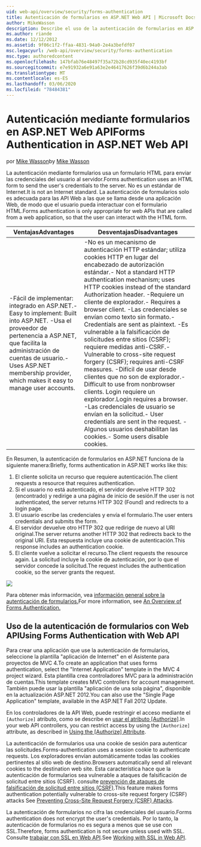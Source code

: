 ```yaml
---
uid: web-api/overview/security/forms-authentication
title: Autenticación de formularios en ASP.NET Web API | Microsoft Docs
author: MikeWasson
description: Describe el uso de la autenticación de formularios en ASP.NET Web API.
ms.author: riande
ms.date: 12/12/2012
ms.assetid: 9f06c1f2-ffaa-4831-94a0-2e4a3befdf07
msc.legacyurl: /web-api/overview/security/forms-authentication
msc.type: authoredcontent
ms.openlocfilehash: 147bfab76e48497f35a72b28cd935f40ec4193bf
ms.sourcegitcommit: e7e91932a6e91a63e2e46417626f39d6b244a3ab
ms.translationtype: MT
ms.contentlocale: es-ES
ms.lasthandoff: 03/06/2020
ms.locfileid: "78484381"
---
```

# <a name="forms-authentication-in-aspnet-web-api"></a><span data-ttu-id="0f484-103">Autenticación mediante formularios en ASP.NET Web API</span><span class="sxs-lookup"><span data-stu-id="0f484-103">Forms Authentication in ASP.NET Web API</span></span>

<span data-ttu-id="0f484-104">por [Mike Wasson](https://github.com/MikeWasson)</span><span class="sxs-lookup"><span data-stu-id="0f484-104">by [Mike Wasson](https://github.com/MikeWasson)</span></span>

<span data-ttu-id="0f484-105">La autenticación mediante formularios usa un formulario HTML para enviar las credenciales del usuario al servidor.</span><span class="sxs-lookup"><span data-stu-id="0f484-105">Forms authentication uses an HTML form to send the user's credentials to the server.</span></span> <span data-ttu-id="0f484-106">No es un estándar de Internet.</span><span class="sxs-lookup"><span data-stu-id="0f484-106">It is not an Internet standard.</span></span> <span data-ttu-id="0f484-107">La autenticación de formularios solo es adecuada para las API Web a las que se llama desde una aplicación Web, de modo que el usuario pueda interactuar con el formulario HTML.</span><span class="sxs-lookup"><span data-stu-id="0f484-107">Forms authentication is only appropriate for web APIs that are called from a web application, so that the user can interact with the HTML form.</span></span>

| <span data-ttu-id="0f484-108">Ventajas</span><span class="sxs-lookup"><span data-stu-id="0f484-108">Advantages</span></span> | <span data-ttu-id="0f484-109">Desventajas</span><span class="sxs-lookup"><span data-stu-id="0f484-109">Disadvantages</span></span> |
| --- | --- |
| <span data-ttu-id="0f484-110">-Fácil de implementar: integrado en ASP.NET.</span><span class="sxs-lookup"><span data-stu-id="0f484-110">- Easy to implement: Built into ASP.NET.</span></span> <span data-ttu-id="0f484-111">-Usa el proveedor de pertenencia a ASP.NET, que facilita la administración de cuentas de usuario.</span><span class="sxs-lookup"><span data-stu-id="0f484-111">- Uses ASP.NET membership provider, which makes it easy to manage user accounts.</span></span> | <span data-ttu-id="0f484-112">-No es un mecanismo de autenticación HTTP estándar; utiliza cookies HTTP en lugar del encabezado de autorización estándar.</span><span class="sxs-lookup"><span data-stu-id="0f484-112">- Not a standard HTTP authentication mechanism; uses HTTP cookies instead of the standard Authorization header.</span></span> <span data-ttu-id="0f484-113">-Requiere un cliente de explorador.</span><span class="sxs-lookup"><span data-stu-id="0f484-113">- Requires a browser client.</span></span> <span data-ttu-id="0f484-114">-Las credenciales se envían como texto sin formato.</span><span class="sxs-lookup"><span data-stu-id="0f484-114">- Credentials are sent as plaintext.</span></span> <span data-ttu-id="0f484-115">-Es vulnerable a la falsificación de solicitudes entre sitios (CSRF); requiere medidas anti-CSRF.</span><span class="sxs-lookup"><span data-stu-id="0f484-115">- Vulnerable to cross-site request forgery (CSRF); requires anti-CSRF measures.</span></span> <span data-ttu-id="0f484-116">-Difícil de usar desde clientes que no son de explorador.</span><span class="sxs-lookup"><span data-stu-id="0f484-116">- Difficult to use from nonbrowser clients.</span></span> <span data-ttu-id="0f484-117">Login requiere un explorador.</span><span class="sxs-lookup"><span data-stu-id="0f484-117">Login requires a browser.</span></span> <span data-ttu-id="0f484-118">-Las credenciales de usuario se envían en la solicitud.</span><span class="sxs-lookup"><span data-stu-id="0f484-118">- User credentials are sent in the request.</span></span> <span data-ttu-id="0f484-119">-Algunos usuarios deshabilitan las cookies.</span><span class="sxs-lookup"><span data-stu-id="0f484-119">- Some users disable cookies.</span></span> |

<span data-ttu-id="0f484-120">En Resumen, la autenticación de formularios en ASP.NET funciona de la siguiente manera:</span><span class="sxs-lookup"><span data-stu-id="0f484-120">Briefly, forms authentication in ASP.NET works like this:</span></span>

1. <span data-ttu-id="0f484-121">El cliente solicita un recurso que requiere autenticación.</span><span class="sxs-lookup"><span data-stu-id="0f484-121">The client requests a resource that requires authentication.</span></span>
2. <span data-ttu-id="0f484-122">Si el usuario no está autenticado, el servidor devuelve HTTP 302 (encontrado) y redirige a una página de inicio de sesión.</span><span class="sxs-lookup"><span data-stu-id="0f484-122">If the user is not authenticated, the server returns HTTP 302 (Found) and redirects to a login page.</span></span>
3. <span data-ttu-id="0f484-123">El usuario escribe las credenciales y envía el formulario.</span><span class="sxs-lookup"><span data-stu-id="0f484-123">The user enters credentials and submits the form.</span></span>
4. <span data-ttu-id="0f484-124">El servidor devuelve otro HTTP 302 que redirige de nuevo al URI original.</span><span class="sxs-lookup"><span data-stu-id="0f484-124">The server returns another HTTP 302 that redirects back to the original URI.</span></span> <span data-ttu-id="0f484-125">Esta respuesta incluye una cookie de autenticación.</span><span class="sxs-lookup"><span data-stu-id="0f484-125">This response includes an authentication cookie.</span></span>
5. <span data-ttu-id="0f484-126">El cliente vuelve a solicitar el recurso.</span><span class="sxs-lookup"><span data-stu-id="0f484-126">The client requests the resource again.</span></span> <span data-ttu-id="0f484-127">La solicitud incluye la cookie de autenticación, por lo que el servidor concede la solicitud.</span><span class="sxs-lookup"><span data-stu-id="0f484-127">The request includes the authentication cookie, so the server grants the request.</span></span>

![](forms-authentication/_static/image1.png)

<span data-ttu-id="0f484-128">Para obtener más información, vea [información general sobre la autenticación de formularios.](../../../web-forms/overview/older-versions-security/introduction/an-overview-of-forms-authentication-cs.md)</span><span class="sxs-lookup"><span data-stu-id="0f484-128">For more information, see [An Overview of Forms Authentication.](../../../web-forms/overview/older-versions-security/introduction/an-overview-of-forms-authentication-cs.md)</span></span>

## <a name="using-forms-authentication-with-web-api"></a><span data-ttu-id="0f484-129">Uso de la autenticación de formularios con Web API</span><span class="sxs-lookup"><span data-stu-id="0f484-129">Using Forms Authentication with Web API</span></span>

<span data-ttu-id="0f484-130">Para crear una aplicación que use la autenticación de formularios, seleccione la plantilla "aplicación de Internet" en el Asistente para proyectos de MVC 4.</span><span class="sxs-lookup"><span data-stu-id="0f484-130">To create an application that uses forms authentication, select the "Internet Application" template in the MVC 4 project wizard.</span></span> <span data-ttu-id="0f484-131">Esta plantilla crea controladores MVC para la administración de cuentas.</span><span class="sxs-lookup"><span data-stu-id="0f484-131">This template creates MVC controllers for account management.</span></span> <span data-ttu-id="0f484-132">También puede usar la plantilla "aplicación de una sola página", disponible en la actualización ASP.NET 2012.</span><span class="sxs-lookup"><span data-stu-id="0f484-132">You can also use the "Single Page Application" template, available in the ASP.NET Fall 2012 Update.</span></span>

<span data-ttu-id="0f484-133">En los controladores de la API Web, puede restringir el acceso mediante el `[Authorize]` atributo, como se describe en [usar el atributo [Authorize]](authentication-and-authorization-in-aspnet-web-api.md#auth3).</span><span class="sxs-lookup"><span data-stu-id="0f484-133">In your web API controllers, you can restrict access by using the `[Authorize]` attribute, as described in [Using the [Authorize] Attribute](authentication-and-authorization-in-aspnet-web-api.md#auth3).</span></span>

<span data-ttu-id="0f484-134">La autenticación de formularios usa una cookie de sesión para autenticar las solicitudes.</span><span class="sxs-lookup"><span data-stu-id="0f484-134">Forms-authentication uses a session cookie to authenticate requests.</span></span> <span data-ttu-id="0f484-135">Los exploradores envían automáticamente todas las cookies pertinentes al sitio web de destino.</span><span class="sxs-lookup"><span data-stu-id="0f484-135">Browsers automatically send all relevant cookies to the destination web site.</span></span> <span data-ttu-id="0f484-136">Esta característica hace que la autenticación de formularios sea vulnerable a ataques de falsificación de solicitud entre sitios (CSRF). consulte [prevención de ataques de falsificación de solicitud entre sitios (CSRF)](preventing-cross-site-request-forgery-csrf-attacks.md).</span><span class="sxs-lookup"><span data-stu-id="0f484-136">This feature makes forms authentication potentially vulnerable to cross-site request forgery (CSRF) attacks See [Preventing Cross-Site Request Forgery (CSRF) Attacks](preventing-cross-site-request-forgery-csrf-attacks.md).</span></span>

<span data-ttu-id="0f484-137">La autenticación de formularios no cifra las credenciales del usuario.</span><span class="sxs-lookup"><span data-stu-id="0f484-137">Forms authentication does not encrypt the user's credentials.</span></span> <span data-ttu-id="0f484-138">Por lo tanto, la autenticación de formularios no es segura a menos que se use con SSL.</span><span class="sxs-lookup"><span data-stu-id="0f484-138">Therefore, forms authentication is not secure unless used with SSL.</span></span> <span data-ttu-id="0f484-139">Consulte [trabajar con SSL en Web API](working-with-ssl-in-web-api.md).</span><span class="sxs-lookup"><span data-stu-id="0f484-139">See [Working with SSL in Web API](working-with-ssl-in-web-api.md).</span></span>
